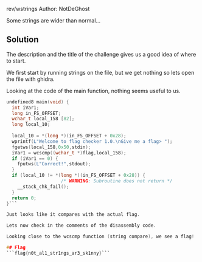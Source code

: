 rev/wstrings
Author: NotDeGhost

Some strings are wider than normal...

## Solution
The description and the title of the challenge gives us a good idea of where to start.

We first start by running strings on the file, but we get nothing so lets open the file with ghidra.

Looking at the code of the main function, nothing seems useful to us.

```c
undefined8 main(void) {
  int iVar1;
  long in_FS_OFFSET;
  wchar_t local_158 [82];
  long local_10;
  
  local_10 = *(long *)(in_FS_OFFSET + 0x28);
  wprintf(L"Welcome to flag checker 1.0.\nGive me a flag> ");
  fgetws(local_158,0x50,stdin);
  iVar1 = wcscmp((wchar_t *)flag,local_158);
  if (iVar1 == 0) {
    fputws(L"Correct!",stdout);
  }
  if (local_10 != *(long *)(in_FS_OFFSET + 0x28)) {
                    /* WARNING: Subroutine does not return */
    __stack_chk_fail();
  }
  return 0;
}```

Just looks like it compares with the actual flag.

Lets now check in the comments of the disassembly code.

Looking close to the wcscmp function (string compare), we see a flag!

## Flag
```flag{n0t_al1_str1ngs_ar3_sk1nny}```
